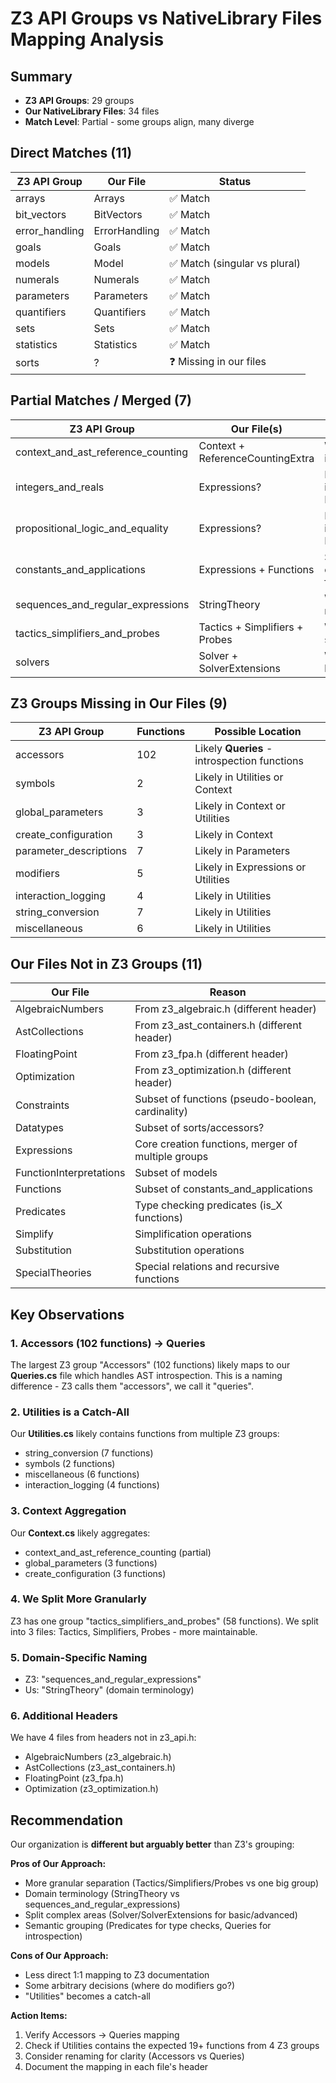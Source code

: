 # Z3 API Groups vs NativeLibrary Files Mapping Analysis

## Summary
- **Z3 API Groups**: 29 groups
- **Our NativeLibrary Files**: 34 files
- **Match Level**: Partial - some groups align, many diverge

## Direct Matches (11)

| Z3 API Group | Our File | Status |
|--------------|----------|--------|
| arrays | Arrays | ✅ Match |
| bit_vectors | BitVectors | ✅ Match |
| error_handling | ErrorHandling | ✅ Match |
| goals | Goals | ✅ Match |
| models | Model | ✅ Match (singular vs plural) |
| numerals | Numerals | ✅ Match |
| parameters | Parameters | ✅ Match |
| quantifiers | Quantifiers | ✅ Match |
| sets | Sets | ✅ Match |
| statistics | Statistics | ✅ Match |
| sorts | ? | ❓ Missing in our files |

## Partial Matches / Merged (7)

| Z3 API Group | Our File(s) | Notes |
|--------------|-------------|-------|
| context_and_ast_reference_counting | Context + ReferenceCountingExtra | We split this into 2 files |
| integers_and_reals | Expressions? | Likely merged into Expressions |
| propositional_logic_and_equality | Expressions? | Likely merged into Expressions |
| constants_and_applications | Expressions + Functions | Split between creation and functions |
| sequences_and_regular_expressions | StringTheory | We use domain name instead |
| tactics_simplifiers_and_probes | Tactics + Simplifiers + Probes | We split into 3 separate files |
| solvers | Solver + SolverExtensions | We split basic/advanced |

## Z3 Groups Missing in Our Files (9)

| Z3 API Group | Functions | Possible Location |
|--------------|-----------|-------------------|
| accessors | 102 | Likely **Queries** - introspection functions |
| symbols | 2 | Likely in Utilities or Context |
| global_parameters | 3 | Likely in Context or Utilities |
| create_configuration | 3 | Likely in Context |
| parameter_descriptions | 7 | Likely in Parameters |
| modifiers | 5 | Likely in Expressions or Utilities |
| interaction_logging | 4 | Likely in Utilities |
| string_conversion | 7 | Likely in Utilities |
| miscellaneous | 6 | Likely in Utilities |

## Our Files Not in Z3 Groups (11)

| Our File | Reason |
|----------|--------|
| AlgebraicNumbers | From z3_algebraic.h (different header) |
| AstCollections | From z3_ast_containers.h (different header) |
| FloatingPoint | From z3_fpa.h (different header) |
| Optimization | From z3_optimization.h (different header) |
| Constraints | Subset of functions (pseudo-boolean, cardinality) |
| Datatypes | Subset of sorts/accessors? |
| Expressions | Core creation functions, merger of multiple groups |
| FunctionInterpretations | Subset of models |
| Functions | Subset of constants_and_applications |
| Predicates | Type checking predicates (is_X functions) |
| Simplify | Simplification operations |
| Substitution | Substitution operations |
| SpecialTheories | Special relations and recursive functions |

## Key Observations

### 1. **Accessors (102 functions) → Queries**
The largest Z3 group "Accessors" (102 functions) likely maps to our **Queries.cs** file which handles AST introspection. This is a naming difference - Z3 calls them "accessors", we call it "queries".

### 2. **Utilities is a Catch-All**
Our **Utilities.cs** likely contains functions from multiple Z3 groups:
- string_conversion (7 functions)
- symbols (2 functions)
- miscellaneous (6 functions)
- interaction_logging (4 functions)

### 3. **Context Aggregation**
Our **Context.cs** likely aggregates:
- context_and_ast_reference_counting (partial)
- global_parameters (3 functions)
- create_configuration (3 functions)

### 4. **We Split More Granularly**
Z3 has one group "tactics_simplifiers_and_probes" (58 functions).
We split into 3 files: Tactics, Simplifiers, Probes - more maintainable.

### 5. **Domain-Specific Naming**
- Z3: "sequences_and_regular_expressions"
- Us: "StringTheory" (domain terminology)

### 6. **Additional Headers**
We have 4 files from headers not in z3_api.h:
- AlgebraicNumbers (z3_algebraic.h)
- AstCollections (z3_ast_containers.h)
- FloatingPoint (z3_fpa.h)
- Optimization (z3_optimization.h)

## Recommendation

Our organization is **different but arguably better** than Z3's grouping:

**Pros of Our Approach:**
- More granular separation (Tactics/Simplifiers/Probes vs one big group)
- Domain terminology (StringTheory vs sequences_and_regular_expressions)
- Split complex areas (Solver/SolverExtensions for basic/advanced)
- Semantic grouping (Predicates for type checks, Queries for introspection)

**Cons of Our Approach:**
- Less direct 1:1 mapping to Z3 documentation
- Some arbitrary decisions (where do modifiers go?)
- "Utilities" becomes a catch-all

**Action Items:**
1. Verify Accessors → Queries mapping
2. Check if Utilities contains the expected 19+ functions from 4 Z3 groups
3. Consider renaming for clarity (Accessors vs Queries)
4. Document the mapping in each file's header
